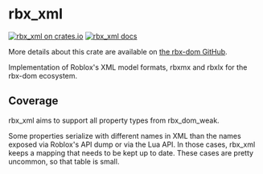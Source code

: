 # rbx_xml
[![rbx_xml on crates.io](https://img.shields.io/crates/v/rbx_xml.svg)](https://crates.io/crates/rbx_xml)
[![rbx_xml docs](https://img.shields.io/badge/docs-docs.rs-orange.svg)](https://docs.rs/rbx_xml)

More details about this crate are available on [the rbx-dom GitHub](https://github.com/rojo-rbx/rbx-dom#readme).

Implementation of Roblox's XML model formats, rbxmx and rbxlx for the rbx-dom ecosystem.

## Coverage
rbx\_xml aims to support all property types from rbx\_dom\_weak.

Some properties serialize with different names in XML than the names exposed via Roblox's API dump or via the Lua API. In those cases, rbx_xml keeps a mapping that needs to be kept up to date. These cases are pretty uncommon, so that table is small.